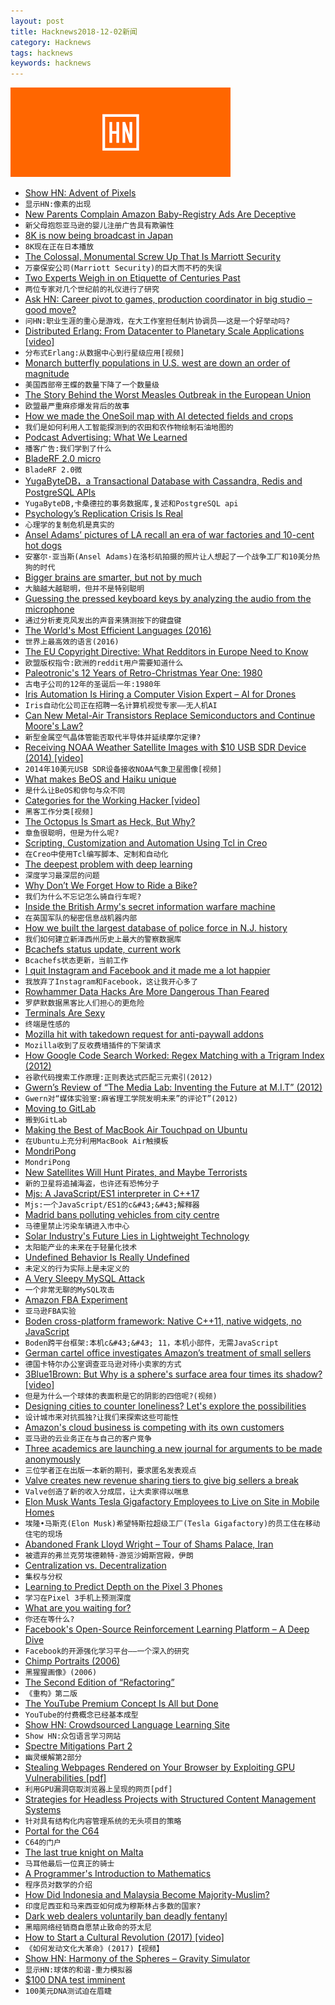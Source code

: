 ```yaml
---
layout: post
title: Hacknews2018-12-02新闻
category: Hacknews
tags: hacknews
keywords: hacknews
---
```


![haccknews-banner](/assets/image/hacknews-banner.jpg)

- [Show HN: Advent of Pixels](https://advent.klart.io/)
- `显示HN:像素的出现`
- [New Parents Complain Amazon Baby-Registry Ads Are Deceptive](https://www.wsj.com/articles/new-parents-complain-amazon-ads-are-deceptive-1543417201)
- `新父母抱怨亚马逊的婴儿注册广告具有欺骗性`
- [8K is now being broadcast in Japan](https://www.newsshooter.com/2018/12/01/8k-is-now-being-broadcast-in-japan/)
- `8K现在正在日本播放`
- [The Colossal, Monumental Screw Up That Is Marriott Security](https://danmunro.com/posts/the-colossal-monumental-screw-up-that-is-marriott-security/)
- `万豪保安公司(Marriott Security)的巨大而不朽的失误`
- [Two Experts Weigh in on Etiquette of Centuries Past](https://www.nytimes.com/2018/11/26/books/review/how-to-behave-badly-elizabethan-england-ruth-goodman-what-would-mrs-astor-do-cecelia-tichi.html)
- `两位专家对几个世纪前的礼仪进行了研究`
- [Ask HN: Career pivot to games, production coordinator in big studio – good move?](item?id=18577768)
- `问HN:职业生涯的重心是游戏，在大工作室担任制片协调员——这是一个好举动吗?`
- [Distributed Erlang: From Datacenter to Planetary Scale Applications [video]](https://www.youtube.com/watch?v=01vedKGBQkQ)
- `分布式Erlang:从数据中心到行星级应用[视频]`
- [Monarch butterfly populations in U.S. west are down an order of magnitude](https://qz.com/1480192/monarch-populations-in-the-us-west-are-down-86-this-year/)
- `美国西部帝王蝶的数量下降了一个数量级`
- [The Story Behind the Worst Measles Outbreak in the European Union](https://www.npr.org/sections/goatsandsoda/2018/11/24/669228140/the-story-behind-the-worst-measles-outbreak-in-the-european-union)
- `欧盟最严重麻疹爆发背后的故事`
- [How we made the OneSoil map with AI detected fields and crops](https://blog.onesoil.ai/en/onesoil-map)
- `我们是如何利用人工智能探测到的农田和农作物绘制石油地图的`
- [Podcast Advertising: What We Learned](https://ahrefs.com/blog/podcast-advertising/)
- `播客广告:我们学到了什么`
- [BladeRF 2.0 micro](https://www.nuand.com/bladerf-2-0-micro/)
- `BladeRF 2.0微`
- [YugaByteDB，a Transactional Database with Cassandra, Redis and PostgreSQL APIs](https://github.com/YugaByte/yugabyte-db)
- `YugaByteDB,卡桑德拉的事务数据库,复述和PostgreSQL api`
- [Psychology’s Replication Crisis Is Real](https://www.theatlantic.com/science/archive/2018/11/psychologys-replication-crisis-real/576223/)
- `心理学的复制危机是真实的`
- [Ansel Adams’ pictures of LA recall an era of war factories and 10-cent hot dogs](https://medium.californiasun.co/ansel-adams-los-angeles-32a812bdb7db)
- `安塞尔·亚当斯(Ansel Adams)在洛杉矶拍摄的照片让人想起了一个战争工厂和10美分热狗的时代`
- [Bigger brains are smarter, but not by much](https://medicalxpress.com/news/2018-11-bigger-brains-smarter.html)
- `大脑越大越聪明，但并不是特别聪明`
- [Guessing the pressed keyboard keys by analyzing the audio from the microphone](https://github.com/ggerganov/kbd-audio)
- `通过分析麦克风发出的声音来猜测按下的键盘键`
- [The World&#39;s Most Efficient Languages (2016)](http://www.theatlantic.com/international/archive/2016/06/complex-languages/489389/)
- `世界上最高效的语言(2016)`
- [The EU Copyright Directive: What Redditors in Europe Need to Know](https://redditblog.com/2018/11/28/the-eu-copyright-directive-what-redditors-in-europe-need-to-know/)
- `欧盟版权指令:欧洲的reddit用户需要知道什么`
- [Paleotronic&#39;s 12 Years of Retro-Christmas Year One: 1980](https://paleotronic.com/2018/12/02/paleotronics-12-years-of-christmas-year-one-1980/)
- `古电子公司的12年的圣诞后一年:1980年`
- [Iris Automation Is Hiring a Computer Vision Expert – AI for Drones](http://www.irisonboard.com/careers/)
- `Iris自动化公司正在招聘一名计算机视觉专家——无人机AI`
- [Can New Metal-Air Transistors Replace Semiconductors and Continue Moore&#39;s Law?](https://spectrum.ieee.org/nanoclast/semiconductors/devices/new-metalair-transistor-replaces-semiconductors)
- `新型金属空气晶体管能否取代半导体并延续摩尔定律?`
- [Receiving NOAA Weather Satellite Images with $10 USB SDR Device (2014) [video]](https://www.youtube.com/watch?v=0efTTWMl3v0)
- `2014年10美元USB SDR设备接收NOAA气象卫星图像[视频]`
- [What makes BeOS and Haiku unique](https://osvoyager.wordpress.com/2018/11/30/what-makes-beos-and-haiku-unique/)
- `是什么让BeOS和俳句与众不同`
- [Categories for the Working Hacker [video]](https://www.youtube.com/watch?v=gui_SE8rJUM)
- `黑客工作分类[视频]`
- [The Octopus Is Smart as Heck, But Why?](https://www.nytimes.com/2018/11/30/science/animal-intelligence-octopus-cephalopods.html)
- `章鱼很聪明，但是为什么呢?`
- [Scripting, Customization and Automation Using Tcl in Creo](https://wiki.tcl-lang.org/page/Tcl&#43;for&#43;Creo)
- `在Creo中使用Tcl编写脚本、定制和自动化`
- [The deepest problem with deep learning](https://medium.com/@GaryMarcus/the-deepest-problem-with-deep-learning-91c5991f5695)
- `深度学习最深层的问题`
- [Why Don’t We Forget How to Ride a Bike?](https://www.scientificamerican.com/article/why-dont-we-forget-how-to-ride-a-bike/)
- `我们为什么不忘记怎么骑自行车呢?`
- [Inside the British Army&#39;s secret information warfare machine](https://www.wired.co.uk/article/inside-the-77th-brigade-britains-information-warfare-military)
- `在英国军队的秘密信息战机器内部`
- [How we built the largest database of police force in N.J. history](https://www.nj.com/news/index.ssf/2018/11/how_we_built_the_most_comprehensive_statewide_database_of_police_force_in_the_us.html)
- `我们如何建立新泽西州历史上最大的警察数据库`
- [Bcachefs status update, current work](https://lkml.org/lkml/2018/12/2/46)
- `Bcachefs状态更新，当前工作`
- [I quit Instagram and Facebook and it made me a lot happier](https://www.cnbc.com/2018/12/01/social-media-detox-christina-farr-quits-instagram-facebook.html)
- `我放弃了Instagram和Facebook，这让我开心多了`
- [Rowhammer Data Hacks Are More Dangerous Than Feared](https://www.wired.com/story/rowhammer-ecc-memory-data-hack/)
- `罗萨默数据黑客比人们担心的更危险`
- [Terminals Are Sexy](https://terminalsare.sexy/)
- `终端是性感的`
- [Mozilla hit with takedown request for anti-paywall addons](https://github.com/nextgens/anti-paywall/issues/109#issuecomment-441097828)
- `Mozilla收到了反收费墙插件的下架请求`
- [How Google Code Search Worked: Regex Matching with a Trigram Index (2012)](https://swtch.com/~rsc/regexp/regexp4.html)
- `谷歌代码搜索工作原理:正则表达式匹配三元索引(2012)`
- [Gwern’s Review of “The Media Lab: Inventing the Future at M.I.T” (2012)](https://www.goodreads.com/review/show/373688680)
- `Gwern对“媒体实验室:麻省理工学院发明未来”的评论T”(2012)`
- [Moving to GitLab](https://mail.haskell.org/pipermail/ghc-devs/2018-December/016613.html)
- `搬到GitLab`
- [Making the Best of MacBook Air Touchpad on Ubuntu](https://int3ractive.com/2018/09/make-the-best-of-MacBook-touchpad-on-Ubuntu.html)
- `在Ubuntu上充分利用MacBook Air触摸板`
- [MondriPong](http://www.kmhcreative.com/labs/demos/MondriPong/index.html)
- `MondriPong`
- [New Satellites Will Hunt Pirates, and Maybe Terrorists](https://www.bloomberg.com/news/articles/2018-11-30/spacex-to-loft-satellites-to-hunt-pirates-and-maybe-terrorists)
- `新的卫星将追捕海盗，也许还有恐怖分子`
- [Mjs: A JavaScript/ES1 interpreter in C&#43;&#43;17](https://github.com/mras0/mjs)
- `Mjs:一个JavaScript/ES1的c&#43;&#43;解释器`
- [Madrid bans polluting vehicles from city centre](https://www.theguardian.com/cities/2018/nov/30/its-the-only-way-forward-madrid-bans-polluting-vehicles-from-city-centre)
- `马德里禁止污染车辆进入市中心`
- [Solar Industry&#39;s Future Lies in Lightweight Technology](https://www.scientificamerican.com/article/solar-industrys-future-lies-in-lightweight-technology/)
- `太阳能产业的未来在于轻量化技术`
- [Undefined Behavior Is Really Undefined](https://cryptoservices.github.io/fde/2018/11/30/undefined-behavior.html)
- `未定义的行为实际上是未定义的`
- [A Very Sleepy MySQL Attack](https://blog.cotten.io/a-very-sleepy-mysql-attack-bff80975fda7)
- `一个非常无聊的MySQL攻击`
- [Amazon FBA Experiment](https://fbaexperiment.com/start-amazon-fba-experiment/)
- `亚马逊FBA实验`
- [Boden cross-platform framework: Native C&#43;&#43;11, native widgets, no JavaScript](https://github.com/ashampoosystems/boden)
- `Boden跨平台框架:本机c&#43;&#43; 11，本机小部件，无需JavaScript`
- [German cartel office investigates Amazon’s treatment of small sellers](https://www.handelsblatt.com/today/companies/antitrust-german-cartel-office-investigates-amazons-treatment-of-small-sellers/23701670.html?ticket=ST-6205428-k5gUAoSGgp5JpMDs2mkz-ap1)
- `德国卡特尔办公室调查亚马逊对待小卖家的方式`
- [3Blue1Brown: But Why is a sphere&#39;s surface area four times its shadow? [video]](https://www.youtube.com/watch?v=GNcFjFmqEc8)
- `但是为什么一个球体的表面积是它的阴影的四倍呢?(视频)`
- [Designing cities to counter loneliness? Let&#39;s explore the possibilities](https://theconversation.com/designing-cities-to-counter-loneliness-lets-explore-the-possibilities-104853)
- `设计城市来对抗孤独?让我们来探索这些可能性`
- [Amazon&#39;s cloud business is competing with its own customers](https://www.cnbc.com/2018/11/30/aws-is-competing-with-its-customers.html)
- `亚马逊的云业务正在与自己的客户竞争`
- [Three academics are launching a new journal for arguments to be made anonymously](https://www.theguardian.com/society/2018/dec/02/journal-of-controversial-ideas-jeff-mcmahan-peter-singer-francesca-minerva-identity-politics)
- `三位学者正在出版一本新的期刊，要求匿名发表观点`
- [Valve creates new revenue sharing tiers to give big sellers a break](http://www.gamasutra.com/view/news/331922/Valve_creates_new_rev_share_tiers_to_give_big_sellers_a_break.php)
- `Valve创造了新的收入分成层，让大卖家得以喘息`
- [Elon Musk Wants Tesla Gigafactory Employees to Live on Site in Mobile Homes](http://www.thedrive.com/news/24163/tesla-looks-to-expand-gigafactory-with-proposed-employee-housing-compound)
- `埃隆•马斯克(Elon Musk)希望特斯拉超级工厂(Tesla Gigafactory)的员工住在移动住宅的现场`
- [Abandoned Frank Lloyd Wright – Tour of Shams Palace, Iran](https://yomadic.com/shams-palace-iran-tour/)
- `被遗弃的弗兰克劳埃德赖特-游览沙姆斯宫殿，伊朗`
- [Centralization vs. Decentralization](https://avc.com/2018/12/centralization-vs-decentralization/)
- `集权与分权`
- [Learning to Predict Depth on the Pixel 3 Phones](https://ai.googleblog.com/2018/11/learning-to-predict-depth-on-pixel-3.html)
- `学习在Pixel 3手机上预测深度`
- [What are you waiting for?](http://science.sciencemag.org/content/362/6414/610.long)
- `你还在等什么?`
- [Facebook&#39;s Open-Source Reinforcement Learning Platform – A Deep Dive](https://xaviergeerinck.com/facebook-horizon)
- `Facebook的开源强化学习平台——一个深入的研究`
- [Chimp Portraits (2006)](http://franknoelker.com/collection/chimp-portraits)
- `黑猩猩画像》(2006)`
- [The Second Edition of “Refactoring”](https://martinfowler.com/articles/refactoring-2nd-ed.html)
- `《重构》第二版`
- [The YouTube Premium Concept Is All but Done](https://www.hollywoodreporter.com/bastard-machine/critics-notebook-youtube-premium-concept-is-all-but-done-1164556)
- `YouTube的付费概念已经基本成型`
- [Show HN: Crowdsourced Language Learning Site](https://littlelingua.eu)
- `Show HN:众包语言学习网站`
- [Spectre Mitigations Part 2](https://www.wasmjit.org/blog/spectre-mitigations-part-2.html)
- `幽灵缓解第2部分`
- [Stealing Webpages Rendered on Your Browser by Exploiting GPU Vulnerabilities [pdf]](https://www.cc.gatech.edu/~slee3036/papers/lee:gpu.pdf)
- `利用GPU漏洞窃取浏览器上呈现的网页[pdf]`
- [Strategies for Headless Projects with Structured Content Management Systems](https://www.smashingmagazine.com/2018/11/structured-content-done-right/)
- `针对具有结构化内容管理系统的无头项目的策略`
- [Portal for the C64](https://www.jamiefuller.com/portal/)
- `C64的门户`
- [The last true knight on Malta](http://www.bbc.com/travel/story/20181129-the-last-true-knight-on-malta)
- `马耳他最后一位真正的骑士`
- [A Programmer&#39;s Introduction to Mathematics](https://jeremykun.com/2018/12/01/a-programmers-introduction-to-mathematics/)
- `程序员对数学的介绍`
- [How Did Indonesia and Malaysia Become Majority-Muslim?](https://www.reddit.com/r/AskHistorians/comments/5o8avu/how_did_indonesia_and_malaysia_become/dchh4ru/)
- `印度尼西亚和马来西亚如何成为穆斯林占多数的国家?`
- [Dark web dealers voluntarily ban deadly fentanyl](https://www.theguardian.com/society/2018/dec/01/dark-web-dealers-voluntary-ban-deadly-fentanyl)
- `黑暗网络经销商自愿禁止致命的芬太尼`
- [How to Start a Cultural Revolution (2017) [video]](https://www.youtube.com/watch?v=YVVick2kf8c)
- `《如何发动文化大革命》(2017)【视频】`
- [Show HN: Harmony of the Spheres – Gravity Simulator](https://thehappykoala.github.io/Harmony-of-the-Spheres/)
- `显示HN:球体的和谐-重力模拟器`
- [$100 DNA test imminent](https://www.marketwatch.com/story/youll-soon-be-able-to-get-a-dna-test-for-100-heres-the-company-behind-the-breakthrough-2018-11-30?mod=hp_minor_pos20)
- `100美元DNA测试迫在眉睫`

